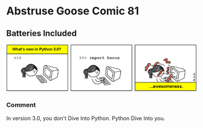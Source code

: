 # Abstruse Goose Comic 81
## Batteries Included

![image](batteries_included.png)
### Comment
In version 3.0, you don't Dive Into Python. Python Dive Into you.
